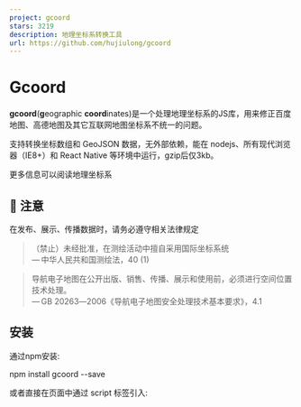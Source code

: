 ```yaml
---
project: gcoord
stars: 3219
description: 地理坐标系转换工具
url: https://github.com/hujiulong/gcoord
---
```


Gcoord
======

**gcoord**(**g**eographic **coord**inates)是一个处理地理坐标系的JS库，用来修正百度地图、高德地图及其它互联网地图坐标系不统一的问题。

支持转换坐标数组和 GeoJSON 数据，无外部依赖，能在 nodejs、所有现代浏览器（IE8+）和 React Native 等环境中运行，gzip后仅3kb。

更多信息可以阅读地理坐标系

🚨 注意
-----

在发布、展示、传播数据时，请务必遵守相关法律规定

> （禁止）未经批准，在测绘活动中擅自采用国际坐标系统  
> — 中华人民共和国测绘法，40 (1)

> 导航电子地图在公开出版、销售、传播、展示和使用前，必须进行空间位置技术处理。  
> — GB 20263―2006《导航电子地图安全处理技术基本要求》，4.1

安装
--

通过npm安装:

npm install gcoord --save

或者直接在页面中通过 script 标签引入:

<script src\="https://unpkg.com/gcoord/dist/gcoord.global.prod.js"\></script\>

注意：通过 script 标签引入时请务必指定版本号

引入
--

CommonJS:

const gcoord \= require('gcoord');

ES Module:

import gcoord from 'gcoord';

通过 script 标签引入可以直接使用全局变量 `gcoord` 或 `window.gcoord`

使用
--

例如从手机的GPS得到一个经纬度坐标，需要将其展示在百度地图上，则应该将当前坐标从WGS-84坐标系转换为BD-09坐标系

var result \= gcoord.transform(
  \[116.403988, 39.914266\],    // 经纬度坐标
  gcoord.WGS84,               // 当前坐标系
  gcoord.BD09                 // 目标坐标系
);

console.log(result);  // \[116.41661560068297, 39.92196580126834\]

同时gcoord还可以转换GeoJSON对象的坐标系，详细使用方式可以参考API

API
---

### transform(input, from, to)

进行坐标转换

**参数**

-   `input` **GeoJSON | string | Array<number\>** GeoJSON对象，或GeoJSON字符串，或经纬度数组
-   `from` **CRS** 当前坐标系
-   `to` **CRS** 目标坐标系

**返回值**

**GeoJSON | Array<number\>**

**示例**

// 将GCJ02坐标转换为WGS84坐标
var result \= gcoord.transform(\[123, 45\], gcoord.GCJ02, gcoord.WGS84);
console.log(result);  // \[122.99395597, 44.99804071\]

// 转换GeoJSON坐标
var geojson \= {
  "type": "Point",
  "coordinates": \[123, 45\]
}
gcoord.transform(geojson, gcoord.GCJ02, gcoord.WGS84);
console.log(geojson.coordinates); // \[122.99395597, 44.99804071\]

返回数组或GeoJSON对象（由输入决定），**注意：当输入为GeoJSON时，transform会改变输入对象**

### CRS

CRS为坐标系，目标支持以下几种坐标系

CRS            

坐标格式

说明  

gcoord.WGS84

\[lng,lat\]

WGS-84坐标系，GPS设备获取的经纬度坐标

gcoord.GCJ02

\[lng,lat\]

GCJ-02坐标系，google中国地图、soso地图、aliyun地图、mapabc地图和高德地图所用的经纬度坐标

gcoord.BD09

\[lng,lat\]

BD-09坐标系，百度地图采用的经纬度坐标

gcoord.BD09LL

\[lng,lat\]

同BD09

gcoord.BD09MC

\[x,y\]

BD-09米制坐标，百度地图采用的米制坐标，单位：米

gcoord.BD09Meter

\[x,y\]

同BD09MC

gcoord.Baidu

\[lng,lat\]

百度坐标系，BD-09坐标系别名，同BD-09

gcoord.BMap

\[lng,lat\]

百度地图，BD-09坐标系别名，同BD-09

gcoord.AMap

\[lng,lat\]

高德地图，同GCJ-02

gcoord.WebMercator

\[x,y\]

Web Mercator投影，墨卡托投影，同EPSG3857，单位：米

gcoord.WGS1984

\[lng,lat\]

WGS-84坐标系别名，同WGS-84

gcoord.EPSG4326

\[lng,lat\]

WGS-84坐标系别名，同WGS-84

gcoord.EPSG3857

\[x,y\]

Web Mercator投影，同WebMercator，单位：米

gcoord.EPSG900913

\[x,y\]

Web Mercator投影，同WebMercator，单位：米

**支持更多坐标系？** gcoord的目标是处理web地图中的坐标，目前支持的坐标系已经能满足绝大部分要求了，同时gcoord也能保持轻量。如果需要更专业的坐标系处理工具，可以使用proj4js等开源库

LICENSE
-------

MIT
